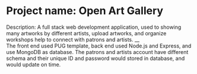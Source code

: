 # Project name: Open Art Gallery
 Description: A full stack web development application, used to showing many artworks by different artists, upload artworks, and organize workshops help to connect with patrons and artists. __  
 The front end used PUG template, back end used Node.js and Express, and use MongoDB as database. The patrons and artists account have different schema and their unique ID and password would stored in database, and would update on time.
